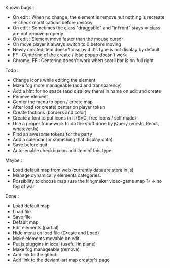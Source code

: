 Known bugs :
- On edit : When no change, the element is remove nut nothing is recreate => check modifications before destroy
- On edit : Sometimes the class "draggable" and "inFront" stays => class are not remove properly
- On edit : Element move faster than the mouse cursor
- On move player it always switch to 0 before moving
- Newly created item doesn't display if it's type is not display by default
- FF : Centering of the create / load popup doesn't work
- Chrome, FF : Centering doesn't work when scorll bar is on full right

Todo : 
- Change icons while editing the element
- Make fog more manageable (add and transparency)
- Add a hint for no space (and disallow them) in name on edit and create
- Remove element
- Center the menu to open / create map
- After load (or create) center on player token
- Create factions (borders and color)
- Create a font to put icons in it (SVG, free icons / self made)
- Use a proper framework to do the stuff done by jQuery (vueJs, React, whateverJs)
- Find an awesome tokens for the party
- Add a calendar (or something that display date)
- Save before quit
- Auto-enable checkbox on add item of this type


Maybe : 
- Load default map from web (currently data are store in js)
- Manage dynamically elements categories.
- Possibility to choose map (use the kingmaker video-game map ?) => no fog of war


Done :
- Load default map
- Load file
- Save file
- Default map
- Edit elements (partial)
- Hide menu on load file (Create and Load)
- Make elements movable on edit 
- Put js pluggins in local (usefull in plane)
- Make fog manageable (remove)
- Add link to the github
- Add link to the deviant-art map creator's page
